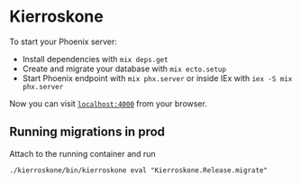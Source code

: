 # Kierroskone

To start your Phoenix server:

* Install dependencies with `mix deps.get`
* Create and migrate your database with `mix ecto.setup`
* Start Phoenix endpoint with `mix phx.server` or inside IEx with `iex -S mix phx.server`

Now you can visit [`localhost:4000`](http://localhost:4000) from your browser.

## Running migrations in prod

Attach to the running container and run

```shell
./kierroskone/bin/kierroskone eval "Kierroskone.Release.migrate"
```
